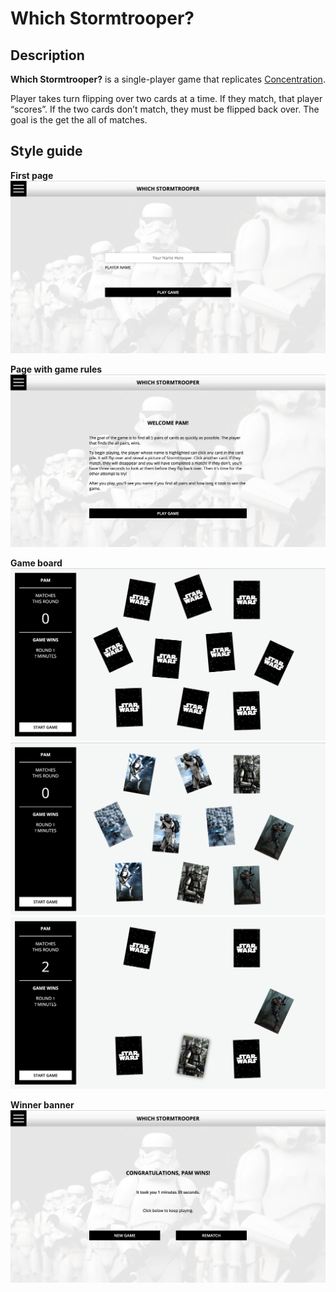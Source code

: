 # Which Stormtrooper?

## Description

**Which Stormtrooper?** is a single-player game that replicates [Concentration](https://en.wikipedia.org/wiki/Concentration_(card_game)).

Player takes turn flipping over two cards at a time. If they match, that player “scores”. If the two cards don’t match, they must be flipped back over. The goal is the get the all of matches.

## Style guide

**First page**
![First page](/screenshots/scr_sh-1.png)

**Page with game rules**
![Rules page](/screenshots/scr_sh-2.png)

**Game board**
![Before game](/screenshots/scr_sh-3.png)
![After start](/screenshots/scr_sh-4.png)
![In process](/screenshots/scr_sh-5.png)

**Winner banner**
![Winner banner](/screenshots/scr_sh-6.png)
